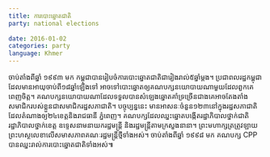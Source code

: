 ```yaml
---
title: ការបោះឆ្នោត​ជាតិ
party: national elections
 
date: 2016-01-02
categories: party
language: Khmer
---
```

 

ចាប់​តាំង​ពី​ឆ្នាំ ១៩៩៣ មក កម្ពុជា​បាន​រៀបចំ​ការ​បោះឆ្នោត​ជាតិ​ជា​រៀងរាល់​​៥​ឆ្នាំ​ម្តង។ ប្រជាពលរដ្ឋ​កម្ពុជា​ដែល​មាន​អាយុ​ចាប់​ពី​១៨​ឆ្នាំ​ឡើង​ទៅ អាច​ទៅ​បោះឆ្នោត​ឲ្យ​គណបក្ស​នយោបាយ​ណា​មួយ​ដែល​ពួកគេ​ពេញ​ចិត្ត។ គណបក្ស​នយោបាយ​ណា​ដែល​ទទួល​បាន​សំឡេង​ឆ្នោត​គាំទ្រ​ច្រើន​ជាង​គេ​​អាច​តែងតាំង​សមាជិក​របស់​ខ្លួន​ជា​សមាជិក​រដ្ឋសភា​ជាតិ។ បច្ចុប្បន្ន​នេះ មាន​អាសនៈ​ចំនួន​១២៣​នៅ​ក្នុង​រដ្ឋសភា​ជាតិ ដែល​តំណាង​ឲ្យ​២៤​ខេត្តនិង​រាជធានី​ ភ្នំពេញ។ គណបក្ស​ដែល​ឈ្នះ​ឆ្នោត​បង្កើត​រដ្ឋាភិបាល​​ថ្នាក់​ជាតិ រដ្ឋាភិបាល​ថ្នាក់​ខេត្ត ឧទ្ទេសនាម​នាយករដ្ឋមន្ត្រី និង​រដ្ឋមន្ត្រី​តាម​ក្រសួង​នានា។
ព្រះមហាក្សត្រ​ត្រូវ​ឡាយព្រះហស្ថលេខា​លើ​សមាសភាព​គណៈរដ្ឋមន្ត្រី​ថ្មី​ទាំងអស់។ ចាប់​តាំង​ពី​ឆ្នាំ ១៩៩៨ មក គណបក្ស​ CPP បាន​ឈ្នះ​រាល់​ការ​បោះឆ្នោត​ជាតិ​ទាំងអស់៕ 
